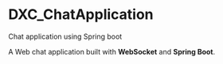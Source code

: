 # DXC_ChatApplication
Chat application using Spring boot

A Web chat application built with **WebSocket** and **Spring Boot**.

